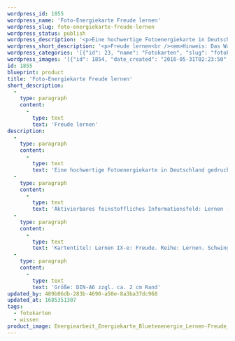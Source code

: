 ```yaml
---
wordpress_id: 1855
wordpress_name: 'Foto-Energiekarte Freude lernen'
wordpress_slug: foto-energiekarte-freude-lernen
wordpress_status: publish
wordpress_description: '<p>Eine hochwertige Fotoenergiekarte in Deutschland gedruckt und in Handarbeit laminiert.  Sie ist in Postkartengröße (DIN-A6) gut zu transportieren und kann auch auf den Körper aufgelegt werden.</p><p>Aktivierbares feinstoffliches Informationsfeld: Lernen - Freude - Basisgefühl - Gesamtsystem. Die Impulse dieser Blütenenergie auf sich wirken lassen und neu lernen, was Freude tatsächlich individuell bedeutet, was in diesem Bereich aktuell gelernt werden kann, wie das Erlernen von Freude möglich ist.</p><p>Kartentitel: Lernen IX-e: Freude. Reihe: Lernen. Schwingungsebene: Grün</p><p>Größe: DIN-A6 zzgl. ca. 2 cm Rand<br />Andere Formate sind individuell für Sie innerhalb weniger Tage herstellbar. Bitte kontaktieren Sie uns hierfür unter <a href="mailto:info@elvedenverlag.de">info@elvedenverlag.de</a>.</p><p><a href="https://my.feenbaum.de/anwendung-energiebilder-foto-laminiert/">Anwendungshinweise</a>      <a href="https://my.feenbaum.de/produktinformationen-fotokarten/">Produktinformationen</a></p>'
wordpress_short_description: '<p>Freude lernen<br /><em>Hinweis: Das Wasserzeichen „Elveden Verlag Energiebild“ wird nicht mit gedruckt</em></p>'
wordpress_categories: '[{"id": 23, "name": "Fotokarten", "slug": "fotokarten"}, {"id": 34, "name": "Wissen", "slug": "wissen"}]'
wordpress_images: '[{"id": 1854, "date_created": "2016-05-31T02:23:50", "date_created_gmt": "2016-05-30T22:23:50", "date_modified": "2016-05-31T02:23:50", "date_modified_gmt": "2016-05-30T22:23:50", "src": "https://my.feenbaum.de/wp-content/uploads/2016/05/Energiearbeit_Energiekarte_Bluetenenergie_Lernen-Freude_8x8W.jpg", "name": "Energiearbeit_Energiekarte_Bluetenenergie_Lernen-Freude_8x8W", "alt": ""}]'
id: 1855
blueprint: product
title: 'Foto-Energiekarte Freude lernen'
short_description:
  -
    type: paragraph
    content:
      -
        type: text
        text: 'Freude lernen'
description:
  -
    type: paragraph
    content:
      -
        type: text
        text: 'Eine hochwertige Fotoenergiekarte in Deutschland gedruckt und in Handarbeit laminiert.  Sie ist in Postkartengröße (DIN-A6) gut zu transportieren und kann auch auf den Körper aufgelegt werden.'
  -
    type: paragraph
    content:
      -
        type: text
        text: 'Aktivierbares feinstoffliches Informationsfeld: Lernen - Freude - Basisgefühl - Gesamtsystem. Die Impulse dieser Blütenenergie auf sich wirken lassen und neu lernen, was Freude tatsächlich individuell bedeutet, was in diesem Bereich aktuell gelernt werden kann, wie das Erlernen von Freude möglich ist.'
  -
    type: paragraph
    content:
      -
        type: text
        text: 'Kartentitel: Lernen IX-e: Freude. Reihe: Lernen. Schwingungsebene: Grün'
  -
    type: paragraph
    content:
      -
        type: text
        text: 'Größe: DIN-A6 zzgl. ca. 2 cm Rand'
updated_by: 489b06db-283b-4690-a50e-8a3ba37dc968
updated_at: 1685351307
tags:
  - fotokarten
  - wissen
product_image: Energiearbeit_Energiekarte_Bluetenenergie_Lernen-Freude_8x8W.jpg
---
```

